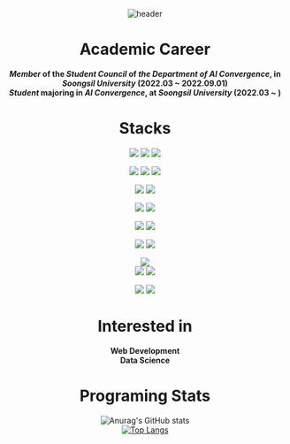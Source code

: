 <div align="center">

![header](https://capsule-render.vercel.app/api?type=wave&color=gradient&height=300&section=header&text=CreatePath&fontSize=90)   

# Academic Career
**_Member_ of the _Student Council_ of _the Department of AI Convergence_, in _Soongsil University_ (2022.03 ~ 2022.09.01)**   
**_Student_ majoring in _AI Convergence_, at _Soongsil University_ (2022.03 ~ )**

# Stacks
<img src="https://img.shields.io/badge/Python-3766AB?style=flat-square&logo=Python&logoColor=white"/></a>
<img src="https://img.shields.io/badge/C-A8B9CC?style=flat-square&logo=C&logoColor=white"/></a>
<img src="https://img.shields.io/badge/Java-F7901E?style=flat-square&logo=n&logoColor=white"/></a>   

<img src="https://img.shields.io/badge/HTML-E34F26?style=flat-square&logo=HTML5&logoColor=white"/></a>
<img src="https://img.shields.io/badge/CSS-1572B6?style=flat-square&logo=CSS3&logoColor=white"/></a>
<img src="https://img.shields.io/badge/JavaScript-F7DF1E?style=flat-square&logo=JavaScript&logoColor=white"/></a>   

<img src="https://img.shields.io/badge/node.js-339933?style=flat-square&logo=Node.js&logoColor=white"/></a>
<img src="https://img.shields.io/badge/express-000000?style=flat-square&logo=Express&logoColor=white"/></a>   

<img src="https://img.shields.io/badge/mySQL-4479A1?style=flat-square&logo=MySQL&logoColor=white"/></a>
<img src="https://img.shields.io/badge/mongoDB-47A248?style=flat-square&logo=MongoDB&logoColor=white"/></a>

<img src="https://img.shields.io/badge/react.js-61DAFB?style=flat-square&logo=React&logoColor=white"/></a>
<img src="https://img.shields.io/badge/bootstrap-7952B3?style=flat-square&logo=Bootstrap&logoColor=white"/></a>

<img src="https://img.shields.io/badge/numpy-013243?style=flat-square&logo=NumPy&logoColor=white"/></a>
<img src="https://img.shields.io/badge/scipy-8CAAE6?style=flat-square&logo=Scipy&logoColor=white"/></a>    

<img src="https://img.shields.io/badge/pandas-150458?style=flat-square&logo=pandas&logoColor=white"/></a>   
<img src="https://img.shields.io/badge/matplotlib-7952B3?style=flat-square&logo=&logoColor=white"/></a>
<img src="https://img.shields.io/badge/seaborn-F7931E?style=flat-square&logo=&logoColor=white"/></a>

<img src="https://img.shields.io/badge/scikitLearn-F7931E?style=flat-square&logo=scikit-learn&logoColor=white"/></a>
<img src="https://img.shields.io/badge/tensorflow-FF6F00?style=flat-square&logo=TensorFlow&logoColor=white"/></a>

# Interested in 
**Web Development**   
**Data Science**

# Programing Stats
![Anurag's GitHub stats](https://github-readme-stats.vercel.app/api?username=CreatePath&show_icons=true&theme=radical)   
[![Top Langs](https://github-readme-stats.vercel.app/api/top-langs/?username=CreatePath&hide=Jupyter%20Notebook)](https://github.com/anuraghazra/github-readme-stats)
</div>
